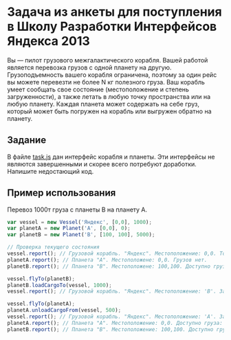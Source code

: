 # Задача из анкеты для поступления в Школу Разработки Интерфейсов Яндекса 2013

Вы — пилот грузового межгалактического корабля. Вашей работой является перевозка грузов с одной планету на другую. Грузоподъемность вашего корабля ограничена, поэтому за один рейс вы можете перевезти не более N кг полезного груза. Ваш корабль умеет сообщать свое состояние (местоположение и степень загруженности), а также летать в любую точку пространства или на любую планету. Каждая планета может содержать на себе груз, который может быть погружен на корабль или выгружен обратно на планету.

## Задание

В файле [task.js](task.js) дан интерфейс корабля и планеты. Эти интерфейсы не являются завершенными и скорее всего потребуют доработки. Напишите недостающий код.

## Пример использования

Перевоз 1000т груза с планеты B на планету A.

```js
var vessel = new Vessel('Яндекс', [0,0], 1000);
var planetA = new Planet('A', [0,0], 0);
var planetB = new Planet('B', [100, 100], 5000);

// Проверка текущего состояния
vessel.report(); // Грузовой корабль. "Яндекс". Местоположение: 0,0. Товаров нет.
planetA.report(); // Планета "A". Местоположене: 0,0. Грузов нет.
planetB.report(); // Планета "B". Местоположене: 100,100. Доступно груза: 5000т.

vessel.flyTo(planetB);
planetB.loadCargoTo(vessel, 1000);
vessel.report(); // Грузовой корабль. "Яндекс". Местоположение: 'B'. Занято: 1000 из 1000т.

vessel.flyTo(planetA);
planetA.unloadCargoFrom(vessel, 500);
vessel.report(); // Грузовой корабль. "Яндекс". Местоположение: 'A'. Занято: 500 из 1000т.
planetA.report(); // Планета "A". Местоположение: 0,0. Доступно груза: 500т.
planetB.report(); // Планета "B". Местоположение: 100,100. Доступно груза: 4000т.
```

